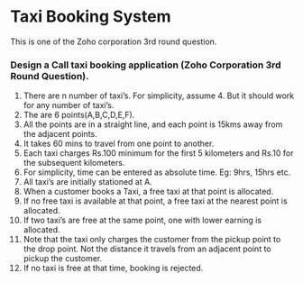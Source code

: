# Taxi Booking System
 This is one of the Zoho corporation 3rd round question.
### Design a Call taxi booking application (Zoho Corporation 3rd Round Question).
1.	There are n number of taxi’s. For simplicity, assume 4. But it should work for any number of taxi’s.
2.	The are 6 points(A,B,C,D,E,F).
3.	All the points are in a straight line, and each point is 15kms away from the adjacent points.
4.	It takes 60 mins to travel from one point to another.
5.	Each taxi charges Rs.100 minimum for the first 5 kilometers and Rs.10 for the subsequent kilometers.
6.	For simplicity, time can be entered as absolute time. Eg: 9hrs, 15hrs etc.
7.	All taxi’s are initially stationed at A.
8.	When a customer books a Taxi, a free taxi at that point is allocated.
9.	If no free taxi is available at that point, a free taxi at the nearest point is allocated.
10.	If two taxi’s are free at the same point, one with lower earning is allocated.
11.	Note that the taxi only charges the customer from the pickup point to the drop point. Not the distance it travels from an adjacent point to pickup the customer.
12.	If no taxi is free at that time, booking is rejected.

